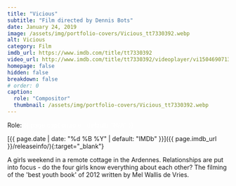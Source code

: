 ```yaml
---
title: "Vicious"
subtitle: "Film directed by Dennis Bots"
date: January 24, 2019
image: /assets/img/portfolio-covers/Vicious_tt7330392.webp
alt: Vicious
category: Film
imdb_url: https://www.imdb.com/title/tt7330392
video_url: http://www.imdb.com/title/tt7330392/videoplayer/vi1504690713
homepage: false
hidden: false
breakdown: false
# order: 0
caption:
  role: "Compositor"
  thumbnail: /assets/img/portfolio-covers/Vicious_tt7330392.webp
---
```

Role: <span style="color:white">{{ page.caption.role | default: "N/A" }}</span>

[{{ page.date | date: "%d %B %Y" | default: "IMDb" }}]({{ page.imdb_url }}/releaseinfo/){:target="_blank"}

A girls weekend in a remote cottage in the Ardennes. Relationships are put into focus - do the four girls know everything about each other? The filming of the 'best youth book' of 2012 written by Mel Wallis de Vries.
